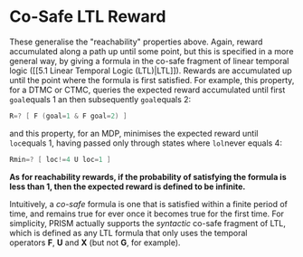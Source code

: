 # Co-Safe LTL Reward

These generalise the "reachability" properties above. Again, reward accumulated along a path up until some point, but this is specified in a more general way, by giving a formula in the co-safe fragment of linear temporal logic ([[5.1 Linear Temporal Logic (LTL)|LTL]]). Rewards are accumulated  up until the point where the formula is first satisfied. For example, this property, for a DTMC or CTMC, queries the expected reward accumulated until first `goal`equals 1 an then subsequently `goal`equals 2:

```c
R=? [ F (goal=1 & F goal=2) ]
```

and this property, for an MDP, minimises the expected reward until `loc`equals 1, having passed only through states where `lol`never equals 4:

```c
Rmin=? [ loc!=4 U loc=1 ]
```

**As for reachability rewards, if the probability of satisfying the formula is less than 1, then the expected reward is defined to be infinite.**

Intuitively, a _co-safe_ formula is one that is satisfied within a finite period of time, and remains true for ever once it becomes true for the first time. For simplicity, PRISM actually supports the _syntactic_ co-safe fragment of LTL, which is defined as any LTL formula that only uses the temporal operators **F**, **U** and **X** (but not **G**, for example).

